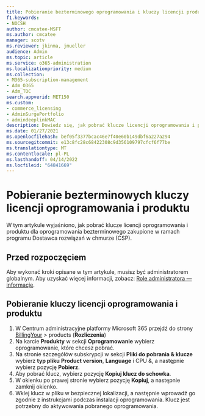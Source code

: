 ```yaml
---
title: Pobieranie bezterminowego oprogramowania i kluczy licencji produktów zakupionych za pośrednictwem programu Dostawca rozwiązań w chmurze (CSP)
f1.keywords:
- NOCSH
author: cmcatee-MSFT
ms.author: cmcatee
manager: scotv
ms.reviewer: jkinma, jmueller
audience: Admin
ms.topic: article
ms.service: o365-administration
ms.localizationpriority: medium
ms.collection:
- M365-subscription-management
- Adm_O365
- Adm_TOC
search.appverid: MET150
ms.custom:
- commerce_licensing
- AdminSurgePortfolio
- admindeeplinkMAC
description: Dowiedz się, jak pobrać klucze licencji oprogramowania i produktu dla oprogramowania bezterminowego zakupione za pośrednictwem programu Dostawca rozwiązań w chmurze (CSP).
ms.date: 01/27/2021
ms.openlocfilehash: bef05f3377bcac46e7f40e60b149dbf6a227a294
ms.sourcegitcommit: e13c8fc28c68422308c9d356109797cfcf6f77be
ms.translationtype: MT
ms.contentlocale: pl-PL
ms.lasthandoff: 04/14/2022
ms.locfileid: "64841669"
---
```

# <a name="download-perpetual-software-and-product-license-keys"></a>Pobieranie bezterminowych kluczy licencji oprogramowania i produktu

W tym artykule wyjaśniono, jak pobrać klucze licencji oprogramowania i produktu dla oprogramowania bezterminowego zakupione w ramach programu Dostawca rozwiązań w chmurze (CSP).

## <a name="before-you-begin"></a>Przed rozpoczęciem

Aby wykonać kroki opisane w tym artykule, musisz być administratorem globalnym. Aby uzyskać więcej informacji, zobacz: [Role administratora — informacje](../add-users/about-admin-roles.md).

## <a name="download-software-and-product-license-keys"></a>Pobieranie kluczy licencji oprogramowania i produktu

1. W Centrum administracyjne platformy Microsoft 365 przejdź do strony <a href="https://go.microsoft.com/fwlink/p/?linkid=842054" target="_blank">BillingYour</a> >  products (**Rozliczenia**)
2. Na karcie **Produkty** w sekcji **Oprogramowanie** wybierz oprogramowanie, które chcesz pobrać.
3. Na stronie szczegółów subskrypcji w sekcji **Pliki do pobrania & klucze** wybierz **typ pliku** **Product version**, **Language** i CPU &, a następnie wybierz pozycję **Pobierz**.
4. Aby pobrać klucz, wybierz pozycję **Kopiuj klucz do schowka**.
5. W okienku po prawej stronie wybierz pozycję **Kopiuj**, a następnie zamknij okienko.
6. Wklej klucz w pliku w bezpiecznej lokalizacji, a następnie wprowadź go zgodnie z instrukcjami podczas instalacji oprogramowania. Klucz jest potrzebny do aktywowania pobranego oprogramowania.
